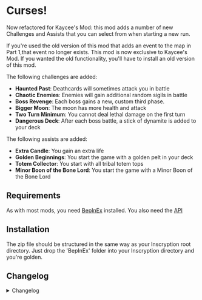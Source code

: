 # Curses!

Now refactored for Kaycee's Mod: this mod adds a number of new Challenges and Assists that you can select from when starting a new run.

If you're used the old version of this mod that adds an event to the map in Part 1,that event no longer exists. This mod is now exclusive to Kaycee's Mod. If you wanted the old functionality, you'll have to install an old version of this mod.

The following challenges are added:

- **Haunted Past**: Deathcards will sometimes attack you in battle
- **Chaotic Enemies**: Enemies will gain additional random sigils in battle
- **Boss Revenge**: Each boss gains a new, custom third phase.
- **Bigger Moon**: The moon has more health and attack
- **Two Turn Minimum**: You cannot deal lethal damage on the first turn
- **Dangerous Deck**: After each boss battle, a stick of dynamite is added to your deck

The following assists are added:

- **Extra Candle**: You gain an extra life
- **Golden Beginnings**: You start the game with a golden pelt in your deck
- **Totem Collector**: You start with all tribal totem tops
- **Minor Boon of the Bone Lord**: You start the game with a Minor Boon of the Bone Lord

## Requirements

As with most mods, you need [BepInEx](https://inscryption.thunderstore.io/package/BepInEx/BepInExPack_Inscryption/) installed. You also need the [API](https://inscryption.thunderstore.io/package/API_dev/API/)

## Installation

The zip file should be structured in the same way as your Inscryption root directory. Just drop the 'BepInEx' folder into your Inscryption directory and you're golden.

## Changelog

<details>
<summary>Changelog</summary>

1.0
- Completely written to be compatible with Kaycee's Mod.
- Curse manager has been removed from the this mod and ported over to the API as the Challenge Manager.

</details>